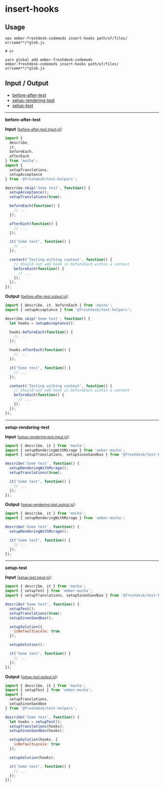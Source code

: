 # insert-hooks


## Usage

```
npx ember-freshdesk-codemods insert-hooks path/of/files/ or/some**/*glob.js

# or

yarn global add ember-freshdesk-codemods
ember-freshdesk-codemods insert-hooks path/of/files/ or/some**/*glob.js
```

## Input / Output

<!--FIXTURES_TOC_START-->
* [before-after-test](#before-after-test)
* [setup-rendering-test](#setup-rendering-test)
* [setup-test](#setup-test)
<!--FIXTURES_TOC_END-->

<!--FIXTURES_CONTENT_START-->
---
<a id="before-after-test">**before-after-test**</a>

**Input** (<small>[before-after-test.input.js](transforms/insert-hooks/__testfixtures__/before-after-test.input.js)</small>):
```js
import {
  describe,
  it,
  beforeEach,
  afterEach
} from 'mocha';
import {
  setupTranslations,
  setupAcceptance
} from '@freshdesk/test-helpers';

describe.skip('Some test', function() {
  setupAcceptance();
  setupTranslations(true);

  beforeEach(function() {
    // ...
  });

  afterEach(function() {
    // ...
  });

  it('Some test', function() {
    // ...
  });

  context('Testing withing context', function() {
    // Should not add hook in beforeEach within a context
    beforeEach(function() {
      // ...
    });
  });
});

```

**Output** (<small>[before-after-test.output.js](transforms/insert-hooks/__testfixtures__/before-after-test.output.js)</small>):
```js
import { describe, it, beforeEach } from 'mocha';
import { setupAcceptance } from '@freshdesk/test-helpers';

describe.skip('Some test', function() {
  let hooks = setupAcceptance();

  hooks.beforeEach(function() {
    // ...
  });

  hooks.afterEach(function() {
    // ...
  });

  it('Some test', function() {
    // ...
  });

  context('Testing withing context', function() {
    // Should not add hook in beforeEach within a context
    beforeEach(function() {
      // ...
    });
  });
});

```
---
<a id="setup-rendering-test">**setup-rendering-test**</a>

**Input** (<small>[setup-rendering-test.input.js](transforms/insert-hooks/__testfixtures__/setup-rendering-test.input.js)</small>):
```js
import { describe, it } from 'mocha';
import { setupRenderingWithMirage } from 'ember-mocha';
import { setupTranslations, setupSinonSandbox } from '@freshdesk/test-helpers';

describe('Some test', function() {
  setupRenderingWithMirage();
  setupTranslations(true);

  it('Some test', function() {
    // ...
  });
});

```

**Output** (<small>[setup-rendering-test.output.js](transforms/insert-hooks/__testfixtures__/setup-rendering-test.output.js)</small>):
```js
import { describe, it } from 'mocha';
import { setupRenderingWithMirage } from 'ember-mocha';

describe('Some test', function() {
  setupRenderingWithMirage();

  it('Some test', function() {
    // ...
  });
});

```
---
<a id="setup-test">**setup-test**</a>

**Input** (<small>[setup-test.input.js](transforms/insert-hooks/__testfixtures__/setup-test.input.js)</small>):
```js
import { describe, it } from 'mocha';
import { setupTest } from 'ember-mocha';
import { setupTranslations, setupSinonSandbox } from '@freshdesk/test-helpers';

describe('Some test', function() {
  setupTest();
  setupTranslations(true);
  setupSinonSandbox();

  setupSolution({
    isDefaultLocale: true
  });

  setupSolution();

  it('Some test', function() {
    // ...
  });
});

```

**Output** (<small>[setup-test.output.js](transforms/insert-hooks/__testfixtures__/setup-test.output.js)</small>):
```js
import { describe, it } from 'mocha';
import { setupTest } from 'ember-mocha';
import {
  setupTranslations,
  setupSinonSandbox
} from '@freshdesk/test-helpers';

describe('Some test', function() {
  let hooks = setupTest();
  setupTranslations(hooks);
  setupSinonSandbox(hooks);

  setupSolution(hooks, {
    isDefaultLocale: true
  });

  setupSolution(hooks);

  it('Some test', function() {
    // ...
  });
});

```
<!--FIXTURES_CONTENT_END-->